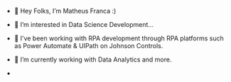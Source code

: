 - 👋 Hey Folks, I’m  Matheus Franca :)
- 👀 I’m interested in Data Science Development...
- 🤩 I've been working with RPA development through RPA platforms such as Power Automate & UIPath on Johnson Controls.
- 🌱 I’m currently working with Data Analytics and more.

- 
<!---
MatheusWFranca/MatheusWFranca is a ✨ special ✨ repository because its `README.md` (this file) appears on your GitHub profile.
You can click the Preview link to take a look at your changes.
--->
